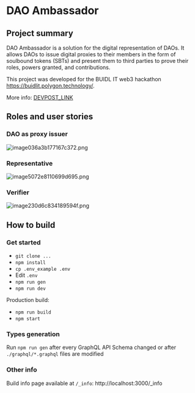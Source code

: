 # DAO Ambassador

## Project summary

DAO Ambassador is a solution for the digital representation of DAOs. It allows DAOs to issue digital proxies to their members in the form of soulbound tokens (SBTs) and present them to third parties to prove their roles, powers granted, and contributions.

This project was developed for the BUIDL IT web3 hackathon https://buidlit.polygon.technology/.

More info: [DEVPOST_LINK]()

## Roles and user stories

### DAO as proxy issuer

![image036a3b177167c372.png](https://im.wampi.ru/2022/08/22/image036a3b177167c372.png)

### Representative

![image5072e8110699d695.png](https://ie.wampi.ru/2022/08/22/image5072e8110699d695.png)

### Verifier

![image230d6c834189594f.png](https://ie.wampi.ru/2022/08/22/image230d6c834189594f.png)


## How to build

### Get started
- `git clone ...`
- `npm install`
-  `cp .env_example .env`
- Edit `.env`
- `npm run gen`
- `npm run dev`

Production build:
- `npm run build`
- `npm start`

### Types generation
Run `npm run gen` after every GraphQL API Schema changed or after `./graphql/*.graphql` files are modified

### Other info
Build info page available at `/_info`: http://localhost:3000/_info
